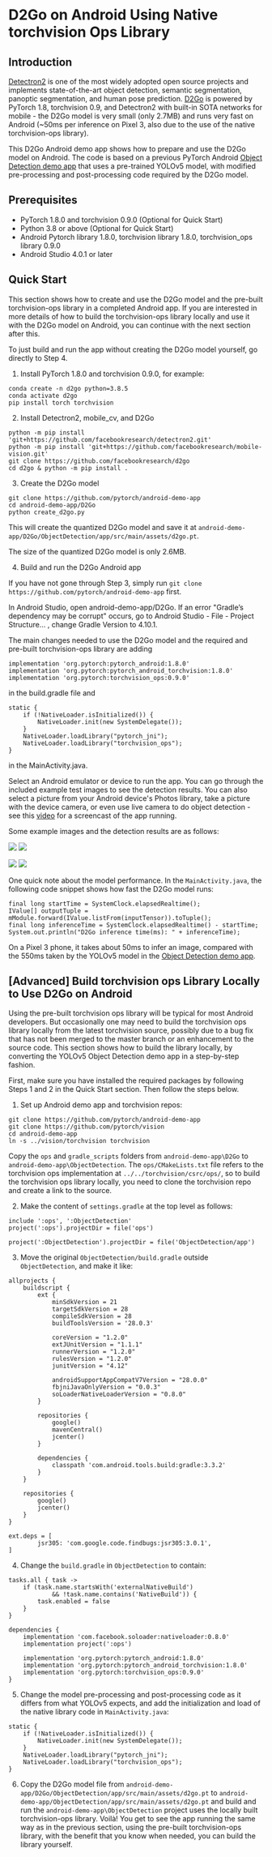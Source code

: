 # D2Go on Android Using Native torchvision Ops Library

## Introduction

[Detectron2](https://github.com/facebookresearch/detectron2) is one of the most widely adopted open source projects and implements state-of-the-art object detection, semantic segmentation, panoptic segmentation, and human pose prediction. [D2Go](https://github.com/facebookresearch/d2go) is powered by PyTorch 1.8, torchvision 0.9, and Detectron2 with built-in SOTA networks for mobile - the D2Go model is very small (only 2.7MB) and runs very fast on Android (~50ms per inference on Pixel 3, also due to the use of the native torchvision-ops library).

This D2Go Android demo app shows how to prepare and use the D2Go model on Android. The code is based on a previous PyTorch Android [Object Detection demo app](https://github.com/pytorch/android-demo-app/tree/master/ObjectDetection) that uses a pre-trained YOLOv5 model, with modified pre-processing and post-processing code required by the D2Go model.

## Prerequisites

* PyTorch 1.8.0 and torchvision 0.9.0 (Optional for Quick Start)
* Python 3.8 or above (Optional for Quick Start)
* Android Pytorch library 1.8.0, torchvision library 1.8.0, torchvision_ops library 0.9.0
* Android Studio 4.0.1 or later

## Quick Start

This section shows how to create and use the D2Go model and the pre-built torchvision-ops library in a completed Android app. If you are interested in more details of how to build the torchvision-ops library locally and use it with the D2Go model on Android, you can continue with the next section after this.

To just build and run the app without creating the D2Go model yourself, go directly to Step 4.

1. Install PyTorch 1.8.0 and torchvision 0.9.0, for example:

```
conda create -n d2go python=3.8.5
conda activate d2go
pip install torch torchvision
```

2. Install Detectron2, mobile_cv, and D2Go

```
python -m pip install 'git+https://github.com/facebookresearch/detectron2.git'
python -m pip install 'git+https://github.com/facebookresearch/mobile-vision.git'
git clone https://github.com/facebookresearch/d2go
cd d2go & python -m pip install .

```

3. Create the D2Go model

```
git clone https://github.com/pytorch/android-demo-app
cd android-demo-app/D2Go
python create_d2go.py
```
This will create the quantized D2Go model and save it at `android-demo-app/D2Go/ObjectDetection/app/src/main/assets/d2go.pt`.  

The size of the quantized D2Go model is only 2.6MB.

4. Build and run the D2Go Android app

If you have not gone through Step 3, simply run `git clone https://github.com/pytorch/android-demo-app` first.

In Android Studio, open android-demo-app/D2Go. If an error "Gradle’s dependency may be corrupt" occurs, go to Android Studio - File - Project Structure... , change Gradle Version to 4.10.1.

The main changes needed to use the D2Go model and the required and pre-built torchvision-ops library are adding
```
implementation 'org.pytorch:pytorch_android:1.8.0'
implementation 'org.pytorch:pytorch_android_torchvision:1.8.0'
implementation 'org.pytorch:torchvision_ops:0.9.0'
```
in the build.gradle file and
```
static {
    if (!NativeLoader.isInitialized()) {
        NativeLoader.init(new SystemDelegate());
    }
    NativeLoader.loadLibrary("pytorch_jni");
    NativeLoader.loadLibrary("torchvision_ops");
}
```
in the MainActivity.java.

Select an Android emulator or device to run the app. You can go through the included example test images to see the detection results. You can also select a picture from your Android device's Photos library, take a picture with the device camera, or even use live camera to do object detection - see this [video](https://drive.google.com/file/d/17TNzYiIkQGBLZrapqmxADvlUIdgM313k/view?usp=sharing) for a screencast of the app running.

Some example images and the detection results are as follows:

![](screenshot1.png)
![](screenshot2.png)

![](screenshot3.png)
![](screenshot4.png)

One quick note about the model performance. In the `MainActivity.java`, the following code snippet shows how fast the D2Go model runs:

```
final long startTime = SystemClock.elapsedRealtime();
IValue[] outputTuple = mModule.forward(IValue.listFrom(inputTensor)).toTuple();
final long inferenceTime = SystemClock.elapsedRealtime() - startTime;
System.out.println("D2Go inference time(ms): " + inferenceTime);
```

On a Pixel 3 phone, it takes about 50ms to infer an image, compared with the 550ms taken by the YOLOv5 model in the [Object Detection demo app](https://github.com/pytorch/android-demo-app/tree/master/ObjectDetection).

## [Advanced] Build torchvision ops Library Locally to Use D2Go on Android

Using the pre-built torchvision ops library will be typical for most Android developers. But occasionally one may need to build the torchvision ops library locally from the latest torchvision source, possibly due to a bug fix that has not been merged to the master branch or an enhancement to the source code. This section shows how to build the library locally, by converting the YOLOv5 Object Detection demo app in a step-by-step fashion.

First, make sure you have installed the required packages by following Steps 1 and 2 in the Quick Start section. Then follow the steps below.

1. Set up Android demo app and torchvision repos:

```
git clone https://github.com/pytorch/android-demo-app
git clone https://github.com/pytorch/vision
cd android-demo-app
ln -s ../vision/torchvision torchvision
```

Copy the `ops` and `gradle_scripts` folders from `android-demo-app\D2Go` to `android-demo-app\ObjectDetection`. The `ops/CMakeLists.txt` file refers to the torchvision ops implementation at `../../torchvision/csrc/ops/`, so to build the torchvision ops library locally, you need to clone the torchvision repo and create a link to the source.

2. Make the content of `settings.gradle` at the top level as follows:
```
include ':ops', ':ObjectDetection'
project(':ops').projectDir = file('ops')

project(':ObjectDetection').projectDir = file('ObjectDetection/app')
```

3. Move the original `ObjectDetection/build.gradle` outside `ObjectDetection`, and make it like:
```
allprojects {
    buildscript {
        ext {
            minSdkVersion = 21
            targetSdkVersion = 28
            compileSdkVersion = 28
            buildToolsVersion = '28.0.3'

            coreVersion = "1.2.0"
            extJUnitVersion = "1.1.1"
            runnerVersion = "1.2.0"
            rulesVersion = "1.2.0"
            junitVersion = "4.12"

            androidSupportAppCompatV7Version = "28.0.0"
            fbjniJavaOnlyVersion = "0.0.3"
            soLoaderNativeLoaderVersion = "0.8.0"
        }

        repositories {
            google()
            mavenCentral()
            jcenter()
        }

        dependencies {
            classpath 'com.android.tools.build:gradle:3.3.2'
        }
    }

    repositories {
        google()
        jcenter()
    }
}

ext.deps = [
        jsr305: 'com.google.code.findbugs:jsr305:3.0.1',
]
```

4. Change the `build.gradle` in `ObjectDetection` to contain:
```
tasks.all { task ->
    if (task.name.startsWith('externalNativeBuild')
            && !task.name.contains('NativeBuild')) {
        task.enabled = false
    }
}

dependencies {
    implementation 'com.facebook.soloader:nativeloader:0.8.0'
    implementation project(':ops')

    implementation 'org.pytorch:pytorch_android:1.8.0'
    implementation 'org.pytorch:pytorch_android_torchvision:1.8.0'
    implementation 'org.pytorch:torchvision_ops:0.9.0'
}
```

5. Change the model pre-processing and post-processing code as it differs from what YOLOv5 expects, and add the initialization and load of the native library code in `MainActivity.java`:
```
static {
    if (!NativeLoader.isInitialized()) {
        NativeLoader.init(new SystemDelegate());
    }
    NativeLoader.loadLibrary("pytorch_jni");
    NativeLoader.loadLibrary("torchvision_ops");
}
```

6. Copy the D2Go model file from `android-demo-app/D2Go/ObjectDetection/app/src/main/assets/d2go.pt` to `android-demo-app/ObjectDetection/app/src/main/assets/d2go.pt` and build and run the `android-demo-app\ObjectDetection` project uses the locally built torchvision-ops library. Voilà! You get to see the app running the same way as in the previous section, using the pre-built torchvision-ops library, with the benefit that you know when needed, you can build the library yourself.
